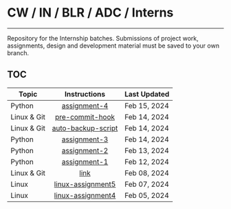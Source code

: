 # CW / IN / BLR / ADC / Interns
--------

Repository for the Internship batches.
Submissions of project work, assignments, design and development material must be saved to your own branch.

## TOC

| Topic | Instructions | Last Updated |
| ------------- |:-------------:| -----|
| Python | [assignment-4](./python/assignment4.md) | Feb 15, 2024 |
| Linux & Git | [pre-commit-hook](./git/assignment-3.md) | Feb 14, 2024 |
| Linux & Git | [auto-backup-script](./git/assignment-2.md) | Feb 14, 2024 |
| Python | [assignment-3](./python/assignment3.md) | Feb 14, 2024 |
| Python | [assignment-2](./python/assignment2.md) | Feb 13, 2024 |
| Python | [assignment-1](./python/assignment1.md) | Feb 12, 2024 |
| Linux & Git | [link](./git/Linux%20and%20Git%20assignment%20-%20batch3.pdf) | Feb 08, 2024 |
| Linux | [linux-assignment5](./linux/assignment5.md) | Feb 07, 2024 |
| Linux | [linux-assignment4](./linux/assignment4.md) | Feb 05, 2024 |
